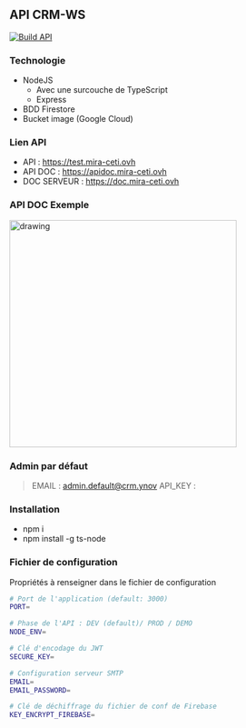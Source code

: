 ## API CRM-WS

[![Build API](https://github.com/enzotoyos/API-CRM-WS/actions/workflows/main.yml/badge.svg)](https://github.com/enzotoyos/API-CRM-WS/actions/workflows/main.yml)

### Technologie

- NodeJS
  - Avec une surcouche de TypeScript
  - Express
- BDD Firestore
- Bucket image (Google Cloud)

### Lien API

- API : https://test.mira-ceti.ovh
- API DOC : https://apidoc.mira-ceti.ovh
- DOC SERVEUR : https://doc.mira-ceti.ovh

### API DOC Exemple

<img src="https://user-images.githubusercontent.com/58291299/157634327-baaa8e67-7936-4c1c-b028-b2414fd0d34b.png" alt="drawing" width="400"/>

### Admin par défaut

> EMAIL : admin.default@crm.ynov
> API_KEY :

### Installation

- npm i
- npm install -g ts-node

### Fichier de configuration

Propriétés à renseigner dans le fichier de configuration

```bash
# Port de l'application (default: 3000)
PORT=

# Phase de l'API : DEV (default)/ PROD / DEMO
NODE_ENV=

# Clé d'encodage du JWT
SECURE_KEY=

# Configuration serveur SMTP
EMAIL=
EMAIL_PASSWORD=

# Clé de déchiffrage du fichier de conf de Firebase
KEY_ENCRYPT_FIREBASE=
```
